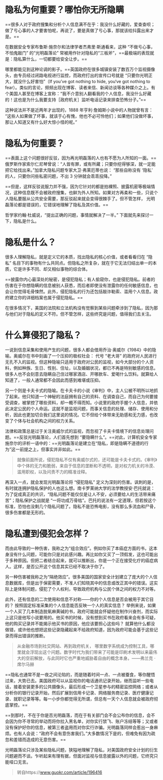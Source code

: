 # 隐私为何重要？哪怕你无所隐瞒

==很多人对于政府搜集和分析个人信息满不在乎：我没什么好藏的，爱查查呗；做了亏心事的人才要害怕呢，再说了，要是真做了亏心事，那就该给抖露出来才是。==

在数据安全专家布鲁斯·施奈尔和法律学者杰弗里·斯通看来，这种 “不做亏心事，不怕鬼敲门” 的“光明磊落论” 常被用作针对隐私的“三板斧”，==最极端的表现就是：隐私算什么，一切都要给安全让步。==

哪里都能见到这种论调的影子。==英国政府在很多城镇安装了数百万个监视摄像头，由专员经过闭路电视进行监控，而政府打出的宣传口号就是 “只要你光明正大，就没什么好害怕”（If you’ve got nothing to hide, you‘ve got nothing to fear）。类似的言论，频频出现在博客、读者来信、新闻访谈等各种媒介之上。有个美国人甚至在博客上宣称：“我不介意别人翻看我的个人信息，我没什么好藏的！这也是为什么我要支持［政府机关］监听电话记录来排查恐怖分子。”==

这种说法并不是近两年才出现的，1888 年亨利·詹姆斯小说中的人物就曾有言： “这些人如果做了坏事，就该于心有愧，他也不必可怜他们；如果他们没做坏事，那让人知道又有什么好大惊小怪的呢。”

# 隐私为何重要？

==表面上这个问题很好反驳，因为再光明磊落的人也有不愿为人所知的一面。==俄罗斯作家索尔仁尼琴曾说：“人皆有罪，或有所藏；只要你挖得够深，就一定能把它给找出来。”加拿大隐私问题专家大卫·弗莱厄蒂也说： “那些自称没有 ‘隐私’ 的人，只要你问些私密问题，不出 3 分钟就会乖乖投降。”

==但是，这样反驳说服力并不强，因为它针对的都是拍裸照、披露机密等极端情况，这种信息既不会被政府搜集，也鲜为外人所知。如果对方再柔和一些，只说个人隐私要服从公共安全需要，那反驳起来就会变得很棘手了。但不管怎样， 光明磊落论都是错误的，它错误地理解了隐私及其价值。==

哲学家约翰·杜威说，“提出正确的问题，事情就解决了一半。” 下面就先来探讨一下，隐私是什么。

# 隐私是什么？

很多人理解隐私，就是定义它的本质，找出隐私的核心价值，或者看看归在 “隐私” 名目下的事物有什么共同点。但隐私之所复杂，就在于它无法归结出单一的本质，它是许多不同、却又相似事物的综合体。

==披露你内心最深处的秘密，是侵犯隐私；有人偷窥你，也是侵犯隐私。前者的伤害在于你想隐瞒的信息被别人获悉，而后者即使没有泄露你的任何敏感信息，也会让你觉得毛骨悚然。此外，侵犯隐私的行为还包括敲诈勒索、滥用个人信息。政府建立你的详细档案也属于侵犯隐私。==

在很多情况下，美国的法院和立法机构没有觉察到某些问题牵涉到了隐私，因为那与他们对于隐私的定义不符。但不管怎样，这些终究是问题，值得我们去关注。

# 什么算侵犯了隐私？

一说到信息采集和使用产生的问题，很多人都会借用乔治·奥威尔《1984》中的隐喻。奥威尔在书中刻画了一个压抑的极权社会： 代号 “老大哥” 的政府对人民进行无孔不入的监视。但这种隐喻只适用于政府对公民的监视，如今大部分的个人资料，例如种族、生日、性别、住址，以及婚姻状况，都已不再是特别敏感的信息。很多人也不会刻意去隐瞒自己住过哪家酒店、开哪款车、爱喝什么饮料。就算给人知道了，一般人通常都不会因此而感到难堪或压抑。

另一个则是卡夫卡式的隐喻。在卡夫卡的小说《审判》中，主人公被不明所以地抓了起来。他只知道一个神秘的法庭拥有自己的资料、在调查自己，而自己为何要接受调查，被掌控了哪些资料，却一概不得而知。小说里的政府手握个人信息，并依此决定公民的个人命运。这就不是监视问题，而事关信息的处理、储存、使用和分析，因此也更加切合我们这里说的情况。它不但给个体带来无助感和无力感，也改变了个体与社会机构之间的权力关系。

法律和政策总是过于关注奥威尔式的监视，而忽视了卡夫卡情境下的信息处理问题。==反驳光明磊落论，人们首先想到 “要隐瞒什么”。==对此，计算机安全专家施奈尔的评析一语中的：==光明磊落论是建立在“隐私，即是隐瞒不道德的行为”这一前提之上，但事实并非如此。==

> 就像前面所说，侵犯隐私不仅有奥威尔式的，还可能是卡夫卡式的。《审判》中个体的无力和脆弱，来自于信息的垄断和不透明，是对权力机关的冷漠、滥用职权，以及问责不力的精准诠释。

再深入一点，就会发现光明磊落论将 “侵犯隐私” 定义为深刻的伤害。讽刺的是，有时就连拥护隐私保护的人也这么想。南卡罗莱纳大学的法学教授安·巴托就说：为了促成真正的共识，“隐私问题不能仅仅是让人不安，必须要给人的生活带来痛苦”；隐私保护之战就是 “一将功成万骨枯”。巴托的说法有一定道理，但若按这个标准，恐怕也没剩几个隐私问题了。隐私不是恐怖电影，没有那么多流血和尸骨，很多伤害都是无形的。

# 隐私遭到侵犯会怎样？

而由此导致的一种伤害，我称之为“组合效应”。例如你买了本癌症方面的书，这本身没有什么问题，可能你只是对此感兴趣。再比如你又买了一顶假发，这也可能出于多种原因。但把二者结合起来，就可以推断出，你是一个正在接受化疗的癌症病人。这样，是否公开这个信息其实已经不取决于你了。

另一种伤害被我称之为“隔绝效应”。很多美国的国家安全计划建立了庞大的个人信息数据库，但是出于保密需要，不准人们知晓其中的信息或改正其中的错误。这实际上是体制问题，侵犯了个人权利，导致政府机构与公民个体之间的权力不对等。

此外，还有信息的二次使用和信息不对称——你的个人信息是否会被用于其它目的？ 按照固定标准采集的个人信息能否反映一个人的真实信息？ 举例来说，如果一个人买了几本制造脱氧麻黄碱的书，政府可能就会怀疑他在制作兴奋剂，而实际上这只是他写小说要用的。他买书的时候，没有想到买书在政府看来会有多可疑，他的购买记录并不能揭示他买书的原因，他应该要担心这些吗？ 就算他什么都没做错，或许他也想把这些记录隐藏起来不给政府知道，因为政府可能会基于这些记录而得出错误的推断。


> 从金融市场到社交网站、再到政府机关， 哪里数字系统成为控制工具，哪里就会浮现出这个问题。数字时代为我们带来了可能是印刷术发明以来最伟大的空前解放，与此同时它也严重地威胁着自由的概念本身。——弗兰克 · 席尔马赫

==隐私也通常不是一夜之间沦陷的，而是随着时间一点、一点被蚕食，等你醒悟过来，大势已去。美国政府可以从监视你的电话通讯记录开始，继而监听一些电话，接着安装更多的公共摄像头，最后形成一个卫星参与的精密监控网络；或者从分析你的银行记录开始，然后扩展到信用卡记录、网络服务商记录、医疗健康记录、就职记录等等。每一小步你都觉得无所谓，但总有一天个人信息就会被政府彻底掌控。==

==到那时，不在于你是否光明磊落，而在于有关部门会不会公布你的信息，会不会因为你不寻常的举动而将你拉入黑名单，对你实行禁飞、账户冻结等等；又或者没有保护好你的信息，被第三者盗用而对你实行诈骗。光明磊落同样会惹出一身麻烦。也有人会说：“政府不会有意伤害我们。”大多数情况下是的，但难免有因为疏忽和差错而造成的无意伤害。==

光明磊落论只涉及某些隐私问题，狭隘地理解了隐私，对美国政府安全计划的衍生问题避而不谈。乍听起来有理有据，但面对监视与信息披露以外的问题，它终究只能哑口无言。

> 转自https://www.guokr.com/article/196416
